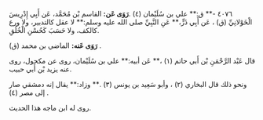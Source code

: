 ٤٠٧٦ -** ق:** علي بن سُلَيْمان (٤) .**رَوَى عَن:** القاسم بْن مُحَمَّد، عَن أَبِي إِدْرِيسَ الْخَوْلانِيِّ (ق) ، عَن أَبِي ذَرٍّ،** عَنِ النَّبِيِّ صلى الله عليه وسلم:** لا عقل كالتدبير، ولا ورع كالكف، ولا حَسَبَ كَحُسْنِ الْخُلُقِ.

**رَوَى عَنه:** الماضي بن محمد (ق) .

قال عَبْد الرَّحْمَنِ بْن أَبي حاتم (١) ،** عَن أبيه:** علي بن سُلَيْمان، روى عن مكحول، روى عنه يزيد بْن أَبي حبيب.

ونحو ذلك قال البخاري (٢) ، وأبو سَعِيد بن يونس (٣) .** وزاد:** يقال إنه دمشقي صار إلى مصر (٤) .

روى له ابن ماجه هذا الحديث.